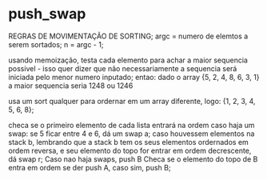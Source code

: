 # push_swap



REGRAS DE MOVIMENTAÇÃO DE SORTING;
argc = numero de elemtos a serem sortados;
n = argc - 1;

usando memoização, testa cada elemento para achar a maior sequencia possivel - isso quer dizer que não necessariamente a sequencia será iniciada pelo menor numero inputado;
entao: dado o array {5, 2, 4, 8, 6, 3, 1}
a maior sequencia seria
1248 ou 1246

usa um sort qualquer para ordernar em um array diferente, logo: {1, 2, 3, 4, 5, 6, 8};

checa se o primeiro elemento de cada lista entrará na ordem caso haja um swap: se 5 ficar entre 4 e 6, dá um swap a; caso houvessem elementos na stack b, lembrando que a stack b tem os seus elementos ordernados em ordem reversa, e seu elemento do topo for entrar em ordem decrescente, dá swap r;
Caso nao haja swaps, push B
Checa se o elemento do topo de B entra em ordem se der push A, caso sim, push B;
